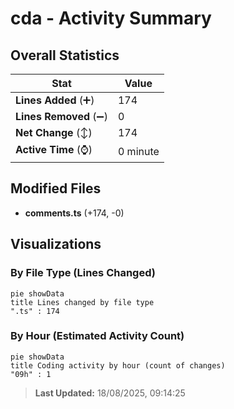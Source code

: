 # cda - Activity Summary 

## Overall Statistics

| Stat                   | Value                                                             |
| ---------------------- | ----------------------------------------------------------------- |
| **Lines Added** (➕)   | 174                                          |
| **Lines Removed** (➖) | 0                                        |
| **Net Change** (↕)    | 174                |
| **Active Time** (⌚)   | 0 minute |


## Modified Files
- **comments.ts** (+174, -0)

## Visualizations

### By File Type (Lines Changed)

```mermaid
pie showData
title Lines changed by file type
".ts" : 174
```

### By Hour (Estimated Activity Count)

```mermaid
pie showData
title Coding activity by hour (count of changes)
"09h" : 1
```


> **Last Updated:** 18/08/2025, 09:14:25